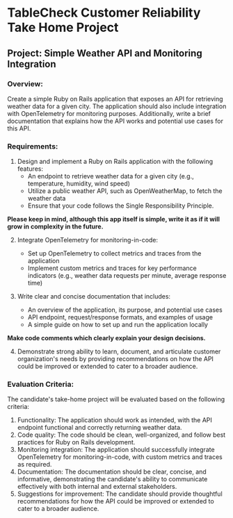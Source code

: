 # TableCheck Customer Reliability Take Home Project
## Project: Simple Weather API and Monitoring Integration

### Overview:

Create a simple Ruby on Rails application that exposes an API for retrieving weather data for a given city. The application should also include integration with OpenTelemetry for monitoring purposes. Additionally, write a brief documentation that explains how the API works and potential use cases for this API.

### Requirements:

1. Design and implement a Ruby on Rails application with the following features:
   - An endpoint to retrieve weather data for a given city (e.g., temperature, humidity, wind speed)
   - Utilize a public weather API, such as OpenWeatherMap, to fetch the weather data
   - Ensure that your code follows the Single Responsibility Principle.

**Please keep in mind, although this app itself is simple, write it as if it will grow in complexity in the future.**

2. Integrate OpenTelemetry for monitoring-in-code:
   - Set up OpenTelemetry to collect metrics and traces from the application
   - Implement custom metrics and traces for key performance indicators (e.g., weather data requests per minute, average response time)

3. Write clear and concise documentation that includes:
   - An overview of the application, its purpose, and potential use cases
   - API endpoint, request/response formats, and examples of usage
   - A simple guide on how to set up and run the application locally

**Make code comments which clearly explain your design decisions.**

4. Demonstrate strong ability to learn, document, and articulate customer organization's needs by providing recommendations on how the API could be improved or extended to cater to a broader audience.

### Evaluation Criteria:

The candidate's take-home project will be evaluated based on the following criteria:

1. Functionality: The application should work as intended, with the API endpoint functional and correctly returning weather data.
2. Code quality: The code should be clean, well-organized, and follow best practices for Ruby on Rails development.
3. Monitoring integration: The application should successfully integrate OpenTelemetry for monitoring-in-code, with custom metrics and traces as required.
4. Documentation: The documentation should be clear, concise, and informative, demonstrating the candidate's ability to communicate effectively with both internal and external stakeholders.
5. Suggestions for improvement: The candidate should provide thoughtful recommendations for how the API could be improved or extended to cater to a broader audience.
